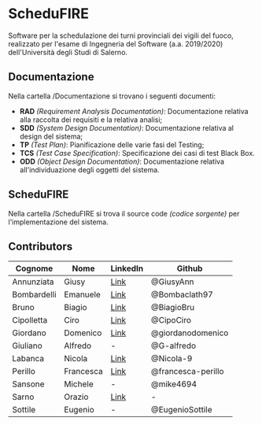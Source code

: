 # ScheduFIRE
Software per la schedulazione dei turni provinciali dei vigili del fuoco, realizzato per l'esame di Ingegneria del Software (a.a. 2019/2020) dell'Università degli Studi di Salerno.
## Documentazione
Nella cartella /Documentazione si trovano i seguenti documenti:
* **RAD** _(Requirement Analysis Documentation)_: Documentazione relativa alla raccolta dei requisiti e la relativa analisi;
* **SDD** _(System Design Documentation)_: Documentazione relativa al design del sistema;
* **TP** _(Test Plan)_: Pianificazione delle varie fasi del Testing;
* **TCS** _(Test Case Specification)_: Specificazione dei casi di test Black Box.  
* **ODD** _(Object Design Documentation)_: Documentazione relativa all'individuazione degli oggetti del sistema.


## ScheduFIRE
Nella cartella /ScheduFIRE si trova il source code _(codice sorgente)_ per l'implementazione del sistema.

## Contributors
| Cognome | Nome | LinkedIn | Github |
| ------- | ---- | -------- | ------ |
| Annunziata | Giusy | [Link](http://linkedin.com/in/giusy-annunziata-2b9947195) | @GiusyAnn |
| Bombardelli | Emanuele | [Link](https://www.linkedin.com/in/emanuele-bombardelli-b41853174/) | @Bombaclath97 |
| Bruno | Biagio | [Link](linkedin.com/in/biagio-bruno-843546199) | @BiagioBru |
| Cipolletta | Ciro | [Link](https://www.linkedin.com/in/ciro-cipolletta-b30674189) | @CipoCiro |
| Giordano | Domenico | [Link](https://www.linkedin.com/in/domenico-giordano-6a758718b/) | @giordanodomenico |
| Giuliano | Alfredo | - | @G-alfredo |
| Labanca | Nicola | [Link](https://www.linkedin.com/in/nicola-labanca/) | @Nicola-9 |
| Perillo | Francesca | [Link](https://www.linkedin.com/in/francesca-perillo-671939199/) | @francesca-perillo |
| Sansone | Michele | - | @mike4694 |
| Sarno | Orazio | [Link](https://www.linkedin.com/in/oraziosarno/) | - |
| Sottile | Eugenio | - | @EugenioSottile |
